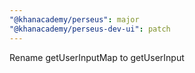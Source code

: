 ```yaml
---
"@khanacademy/perseus": major
"@khanacademy/perseus-dev-ui": patch
---
```


Rename getUserInputMap to getUserInput
